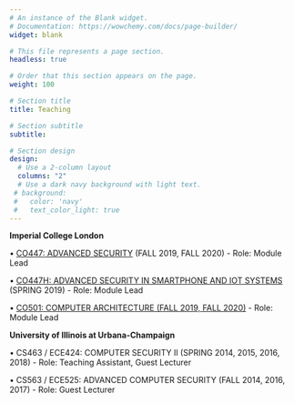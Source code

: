 ```yaml
---
# An instance of the Blank widget.
# Documentation: https://wowchemy.com/docs/page-builder/
widget: blank

# This file represents a page section.
headless: true

# Order that this section appears on the page.
weight: 100

# Section title
title: Teaching

# Section subtitle
subtitle:

# Section design
design:
  # Use a 2-column layout
  columns: "2"
  # Use a dark navy background with light text.
 # background:
 #   color: 'navy'
 #   text_color_light: true
---
```

**Imperial College London**


• [CO447: ADVANCED SECURITY](https://co447.doc.ic.ac.uk/) (FALL 2019, FALL 2020) - Role: Module Lead


• [CO447H: ADVANCED SECURITY IN SMARTPHONE AND IOT SYSTEMS](https://wiki.imperial.ac.uk/x/l7RjBg) (SPRING 2019) - Role: Module Lead


• [CO501: COMPUTER ARCHITECTURE (FALL 2019, FALL 2020)](https://www.doc.ic.ac.uk/~sdemetri/co501_website_fall20/) - Role: Module Lead


**University of Illinois at Urbana-Champaign**

• CS463 / ECE424: COMPUTER SECURITY II (SPRING 2014, 2015, 2016, 2018) - Role: Teaching Assistant, Guest Lecturer

• CS563 / ECE525: ADVANCED COMPUTER SECURITY (FALL 2014, 2016, 2017) - Role: Guest Lecturer
